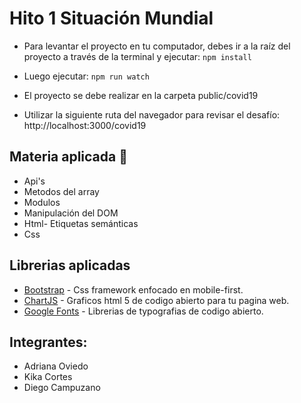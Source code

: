 # Hito 1 Situación Mundial
- Para levantar el proyecto en tu computador, debes ir a la raíz del proyecto a través de la terminal y ejecutar: `npm install`
- Luego ejecutar:
`npm run watch`

- El proyecto se debe realizar en la carpeta public/covid19
- Utilizar la siguiente ruta del navegador para revisar el desafío: http://localhost:3000/covid19
## Materia aplicada 📝
- Api's
- Metodos del array
- Modulos
- Manipulación del DOM
- Html- Etiquetas semánticas
- Css
## Librerias aplicadas
- [Bootstrap](https://getbootstrap.com/) - Css framework enfocado en mobile-first.
- [ChartJS](https://www.chartjs.org/) - Graficos html 5 de codigo abierto para tu pagina web.
- [Google Fonts](https://fonts.google.com/) - Librerias de typografias de codigo abierto.

## Integrantes:
- Adriana Oviedo 
- Kika Cortes
- Diego Campuzano
